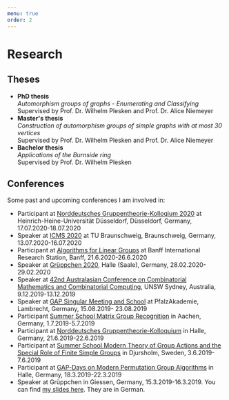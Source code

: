 ```yaml
---
menu: true
order: 2
---
```


# Research

## Theses
* **PhD thesis**    
 *Automorphism groups of graphs - Enumerating and Classifying*  
  Supervised by Prof. Dr. Wilhelm Plesken and Prof. Dr. Alice Niemeyer
* **Master's thesis**     
  *Construction of automorphism groups of simple graphs with at most 30 vertices*   
  Supervised by Prof. Dr. Wilhelm Plesken and Prof. Dr. Alice Niemeyer
* **Bachelor thesis**  
  *Applications of the Burnside ring*  
  Supervised by Prof. Dr. Wilhelm Plesken

## Conferences
Some past and upcoming conferences I am involved in: 
* Participant at [Norddeutsches Gruppentheorie-Kolloqium 2020](http://reh.math.uni-duesseldorf.de/~internet/NDGK2020/) at Heinrich-Heine-Universität Düsseldorf, Düsseldorf,
Germany, 17.07.2020-18.07.2020
* Speaker at [ICMS 2020](http://www.iaa.tu-bs.de/AppliedAlgebra/ICMS2020/ICMS2020.html) at TU Braunschweig, Braunschweig, Germany, 13.07.2020-16.07.2020
* Participant at [Algorithms for Linear Groups](https://www.birs.ca/events/2020/5-day-workshops/20w5040) at Banff International Research Station, Banff, 21.6.2020-26.6.2020
* Speaker at [Grüppchen 2020](https://www2.mathematik.uni-halle.de/waldecker/), Halle (Saale), Germany, 28.02.2020-29.02.2020 
* Speaker at [42nd Australasian Conference on Combinatorial Mathematics and Combinatorial
Computing](https://conferences.maths.unsw.edu.au/event/3/), UNSW Sydney, Australia, 9.12.2019-13.12.2019
* Speaker at [GAP Singular Meeting and School](https://opendreamkit.org/meetings/2019-04-02-GAPSingularMeeting/) at
PfalzAkademie, Lambrecht, Germany, 15.08.2019- 23.08.2019
* Participant [Summer School Matrix Group Recognition](https://lbfm-rwth.github.io/Summer-School-MGRP/) in Aachen, Germany, 1.7.2019-5.7.2019
* Participant at [Norddeutsches Gruppentheorie-Kolloquium](https://algebra.mathematik.uni-halle.de/ndgk_2019/) in Halle,
Germany, 21.6.2019-22.6.2019
* Participant at [Summer School Modern Theory of Group Actions and the Special Role of Finite Simple Groups](https://ewmems2019mli.sciencesconf.org/) in Djursholm, Sweden, 3.6.2019-7.6.2019
* Participant at [GAP-Days on Modern Permutation Group Algorithms](https://www.gapdays.de/gapdays2019-spring/) in Halle, Germany, 18.3.2019-22.3.2019
* Speaker at Grüppchen in Giessen, Germany, 15.3.2019-16.3.2019. You can find [my slides here]({{site.url}}/assets/Grueppchen_2019_Bernhardt.pdf). They are in German.

